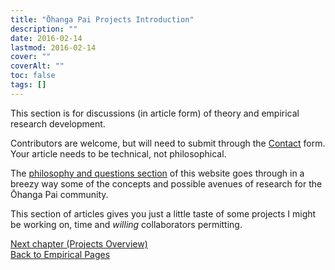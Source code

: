 ```yaml
---
title: "Ōhanga Pai Projects Introduction"
description: ""
date: 2016-02-14
lastmod: 2016-02-14
cover: ""
coverAlt: ""
toc: false
tags: []
---
```


This section is for discussions (in article form) of theory and empirical research development. 

Contributors are welcome, but will need to submit through the [Contact](/contact/) form. 
Your article needs to be technical, not philosophical.

The [philosophy and questions section](/questions/) of this website goes through in a breezy way some of the concepts and possible avenues of research for the Ōhanga Pai community.

This section of articles gives you just a little taste of some projects I might be working on, time and *willing* collaborators permitting.

[Next chapter (Projects Overview)](../1_ohangapai_projects)   
[Back to Empirical Pages](/empirical/)
